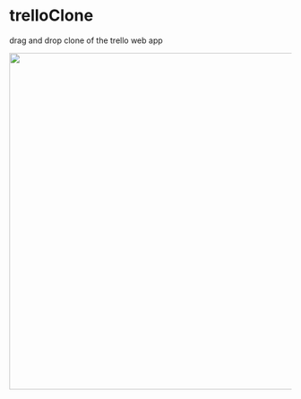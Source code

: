 <h1> trelloClone </h2>

<p> drag and drop clone of the trello web app <p> 

<p align = "center">
  <img src = "https://s3-eu-west-1.amazonaws.com/james.margrove/generalReadMEpictures/trelloClone1.png" width = "602px">
</p>
